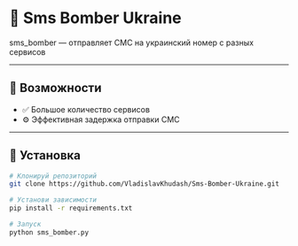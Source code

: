# 🌟 Sms Bomber Ukraine

sms_bomber — отправляет СМС на украинский номер с разных сервисов

---

## 🚀 Возможности

- ✅ Большое количество сервисов
- ⚙️ Эффективная задержка отправки СМС 

---

## 🧰 Установка

```bash
# Клонируй репозиторий
git clone https://github.com/VladislavKhudash/Sms-Bomber-Ukraine.git

# Установи зависимости
pip install -r requirements.txt

# Запуск
python sms_bomber.py

